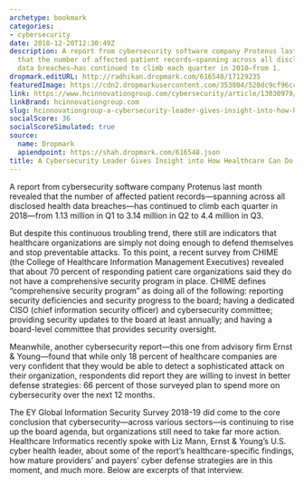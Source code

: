 ```yaml
---
archetype: bookmark
categories:
- cybersecurity
date: 2018-12-20T12:30:49Z
description: A report from cybersecurity software company Protenus last month revealed
  that the number of affected patient records—spanning across all disclosed health
  data breaches—has continued to climb each quarter in 2018—from 1.
dropmark.editURL: http://radhikan.dropmark.com/616548/17129235
featuredImage: https://cdn2.dropmarkusercontent.com/353804/520dc9cf96ccdf02174c3f1c6237a4eb59f491419006b4a4d7b8981e061b704a/thumbnail/cybersecurity.JPG?Expires=1557430064&Signature=B-ijopUhNjC02lq0LJismS~p5dPNZO5UWbt2hBhJNyZl8gPTAUWk4qj~-OhNr6itGbPGxbE5PN3-9n6Y0iaCkuKsugbTW-V1OPbHLZT2AXT8CC-7L7gz06rwpyaiCivFM0hHUXB-mVrc2tV7gD1N7ImJM7lVcrbes4W7e5zEFLLHgjGjxG8pbw6wYawM~qL1XvxXJ7yA~7j4pGUswN8pSkcl7NKq7AfJWHfuzX8W88KX8V6TnCxT9YG4-spNwvsB8WDegmelbHF7WvSc8RHsY9rUrpeiiKbQmDBX67mIGZ62oPBBCqA6q0ivTAfDKgT~srPHP5FRXuscxW-YGs4Cug__&Key-Pair-Id=APKAITQYWVEN757ZA4KQ
link: https://www.hcinnovationgroup.com/cybersecurity/article/13030979/a-cybersecurity-leader-gives-insight-into-how-healthcare-can-do-better
linkBrand: hcinnovationgroup.com
slug: hcinnovationgroup-a-cybersecurity-leader-gives-insight-into-how-healthcare-can-do-better
socialScore: 36
socialScoreSimulated: true
source:
  name: Dropmark
  apiendpoint: https://shah.dropmark.com/616548.json
title: A Cybersecurity Leader Gives Insight into How Healthcare Can Do Better
---
```

A report from cybersecurity software company Protenus last month revealed that the number of affected patient records—spanning across all disclosed health data breaches—has continued to climb each quarter in 2018—from 1.13 million in Q1 to 3.14 million in Q2 to 4.4 million in Q3.

But despite this continuous troubling trend, there still are indicators that healthcare organizations are simply not doing enough to defend themselves and stop preventable attacks. To this point, a recent survey from CHIME (the College of Healthcare Information Management Executives) revealed that about 70 percent of responding patient care organizations said they do not have a comprehensive security program in place. CHIME defines “comprehensive security program” as doing all of the following: reporting security deficiencies and security progress to the board; having a dedicated CISO (chief information security officer) and cybersecurity committee; providing security updates to the board at least annually; and having a board-level committee that provides security oversight.

Meanwhile, another cybersecurity report—this one from advisory firm Ernst & Young—found that while only 18 percent of healthcare companies are very confident that they would be able to detect a sophisticated attack on their organization, respondents did report they are willing to invest in better defense strategies: 66 percent of those surveyed plan to spend more on cybersecurity over the next 12 months.

The EY Global Information Security Survey 2018-19 did come to the core conclusion that cybersecurity—across various sectors—is continuing to rise up the board agenda, but organizations still need to take far more action. Healthcare Informatics recently spoke with Liz Mann, Ernst & Young’s U.S. cyber health leader, about some of the report’s healthcare-specific findings, how mature providers’ and payers’ cyber defense strategies are in this moment, and much more. Below are excerpts of that interview.

